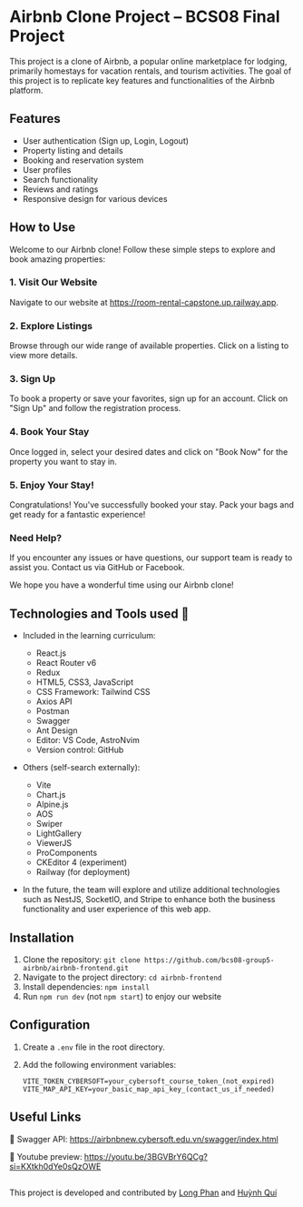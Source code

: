 # Airbnb Clone Project – BCS08 Final Project

This project is a clone of Airbnb, a popular online marketplace for lodging, primarily homestays for vacation rentals, and tourism activities. The goal of this project is to replicate key features and functionalities of the Airbnb platform.

## Features

- User authentication (Sign up, Login, Logout)
- Property listing and details
- Booking and reservation system
- User profiles
- Search functionality
- Reviews and ratings
- Responsive design for various devices

## How to Use

Welcome to our Airbnb clone! Follow these simple steps to explore and book amazing properties:

### 1. Visit Our Website

Navigate to our website at https://room-rental-capstone.up.railway.app.

### 2. Explore Listings

Browse through our wide range of available properties. Click on a listing to view more details.

### 3. Sign Up

To book a property or save your favorites, sign up for an account. Click on "Sign Up" and follow the registration process.

### 4. Book Your Stay

Once logged in, select your desired dates and click on "Book Now" for the property you want to stay in.

### 5. Enjoy Your Stay!

Congratulations! You've successfully booked your stay. Pack your bags and get ready for a fantastic experience!

### Need Help?

If you encounter any issues or have questions, our support team is ready to assist you. Contact us via GitHub or Facebook.

We hope you have a wonderful time using our Airbnb clone!

## Technologies and Tools used 👀

- Included in the learning curriculum:

  - React.js
  - React Router v6
  - Redux
  - HTML5, CSS3, JavaScript
  - CSS Framework: Tailwind CSS
  - Axios API
  - Postman
  - Swagger
  - Ant Design
  - Editor: VS Code, AstroNvim
  - Version control: GitHub

- Others (self-search externally):

  - Vite
  - Chart.js
  - Alpine.js
  - AOS
  - Swiper
  - LightGallery
  - ViewerJS
  - ProComponents
  - CKEditor 4 (experiment)
  - Railway (for deployment)

- In the future, the team will explore and utilize additional technologies such as NestJS, SocketIO, and Stripe to enhance both the business functionality and user experience of this web app.

## Installation

1. Clone the repository: `git clone https://github.com/bcs08-group5-airbnb/airbnb-frontend.git`
2. Navigate to the project directory: `cd airbnb-frontend`
3. Install dependencies: `npm install`
4. Run `npm run dev` (not `npm start`) to enjoy our website

## Configuration

1. Create a `.env` file in the root directory.
2. Add the following environment variables:

   ```env
   VITE_TOKEN_CYBERSOFT=your_cybersoft_course_token_(not_expired)
   VITE_MAP_API_KEY=your_basic_map_api_key_(contact_us_if_needed)
   ```

## Useful Links

🌟 Swagger API: https://airbnbnew.cybersoft.edu.vn/swagger/index.html

🌟 Youtube preview: https://youtu.be/3BGVBrY6QCg?si=KXtkh0dYe0sQzOWE

##

This project is developed and contributed by [Long Phan](https://github.com/longphanquangminh) and [Huỳnh Quí](https://github.com/HuynhQuiLe)
